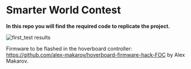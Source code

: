 # Smarter World Contest
**In this repo you will find the required code to replicate the project.**

![first_test results](https://github.com/Arakistech/SmarterWorld/tree/main/img/portada.jpg)


Firmware to be flashed in the hoverboard controller: 
https://github.com/alex-makarov/hoverboard-firmware-hack-FOC
by Alex Makarov.
